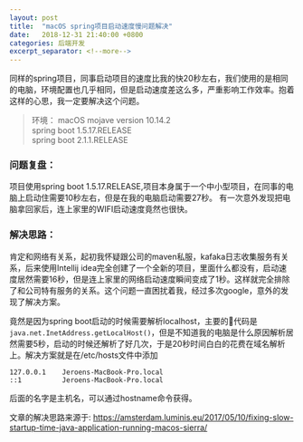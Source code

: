 ```yaml
---
layout: post
title:  "macOS spring项目启动速度慢问题解决"
date:   2018-12-31 21:40:00 +0800
categories: 后端开发
excerpt_separator: <!--more-->
---
```


同样的spring项目，同事启动项目的速度比我的快20秒左右，我们使用的是相同的电脑，环境配置也几乎相同，但是启动速度差这么多，严重影响工作效率。抱着这样的心思，我一定要解决这个问题。
<!--more-->

> 环境：
macOS mojave version 10.14.2  
spring boot 1.5.17.RELEASE  
spring boot 2.1.1.RELEASE  

### 问题复盘：
项目使用spring boot 1.5.17.RELEASE,项目本身属于一个中小型项目，在同事的电脑上启动住需要10秒左右，但是在我的电脑启动需要27秒。
有一次意外发现把电脑拿回家后，连上家里的WIFI启动速度竟然也很快。


### 解决思路：
肯定和网络有关系，起初我怀疑跟公司的maven私服，kafaka日志收集服务有关系，后来使用Intellij idea完全创建了一个全新的项目，里面什么都没有，启动速度居然需要16秒，但是连上家里的网络启动速度瞬间变成了1秒。这样就完全排除了和公司特有服务的关系。这个问题一直困扰着我，经过多次google，意外的发现了解决方案。

竟然是因为spring boot启动的时候需要解析localhost，主要的代码是`java.net.InetAddress.getLocalHost()`，但是不知道我的电脑是什么原因解析居然需要5秒，启动的时候还解析了好几次，于是20秒时间白白的花费在域名解析上。解决方案就是在/etc/hosts文件中添加

```
127.0.0.1    Jeroens-MacBook-Pro.local
::1          Jeroens-MacBook-Pro.local
```

后面的名字是主机名，可以通过hostname命令获得。

文章的解决思路来源于:
<https://amsterdam.luminis.eu/2017/05/10/fixing-slow-startup-time-java-application-running-macos-sierra/>